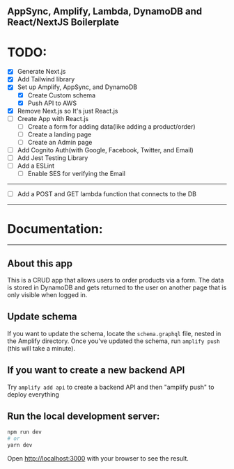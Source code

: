 **AppSync, Amplify, Lambda, DynamoDB and React/NextJS Boilerplate**
------------------------
# TODO:
- [x] Generate Next.js
- [x] Add Tailwind library
- [x] Set up Amplify, AppSync, and DynamoDB
    - [x] Create Custom schema
    - [x] Push API to AWS
- [x] Remove Next.js so It's just React.js
- [ ] Create App with React.js
	- [ ] Create a form for adding data(like adding a product/order)
    - [ ] Create a landing page
    - [ ] Create an Admin page
- [ ] Add Cognito Auth(with Google, Facebook, Twitter, and Email)
- [ ] Add Jest Testing Library
- [ ] Add a ESLint
    - [ ] Enable SES for verifying the Email
---
- [ ] Add a POST and GET lambda function that connects to the DB
---
# Documentation:
---
## About this app
This is a CRUD app that allows users to order products via a form. The data is stored in DynamoDB and gets returned to the user on another page that is only visible when logged in.

## Update schema
If you want to update the schema, locate the `schema.graphql` file, nested in the Amplify directory.
Once you've updated the schema, run `amplify push` (this will take a minute).

## If you want to create a new backend API
Try `amplify add api` to create a backend API and then "amplify push" to deploy everything


## Run the local development server:

```bash
npm run dev
# or
yarn dev
```

Open [http://localhost:3000](http://localhost:3000) with your browser to see the result.


